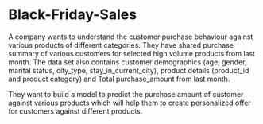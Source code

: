 # Black-Friday-Sales

A company wants to understand the customer purchase behaviour against various products of different categories. They have shared purchase summary of various customers for selected high volume products from last month.
The data set also contains customer demographics (age, gender, marital status, city_type, stay_in_current_city), product details (product_id and product category) and Total purchase_amount from last month.

They want to build a model to predict the purchase amount of customer against various products which will help them to create personalized offer for customers against different products.
